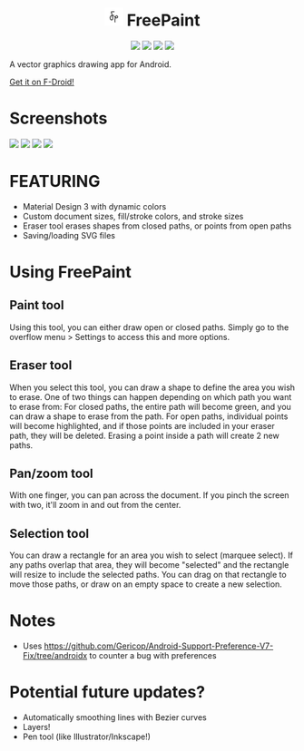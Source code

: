 <!-- Using HTML on markdown is just cursed... -->
<h1 align="center"> <img height="32px" src="fastlane/metadata/android/en-US/images/icon.png"/> FreePaint </h1>

<p align="center">
  <a href="https://f-droid.org/en/packages/io.github.pastthepixels.freepaint"><img src="https://img.shields.io/f-droid/v/io.github.pastthepixels.freepaint" /></a>
  <a href="https://github.com/pastthepixels/FreePaint/releases/latest"><img src="https://img.shields.io/github/downloads/pastthepixels/FreePaint/latest/total" /></a>
  <a href="https://github.com/pastthepixels/FreePaint/issues"><img src="https://img.shields.io/github/issues/pastthepixels/FreePaint" /></a>
  <a href="https://github.com/pastthepixels/FreePaint/graphs/contributors"><img src="https://img.shields.io/github/contributors/pastthepixels/FreePaint" /></a>
</p>

A vector graphics drawing app for Android.

<a href="https://f-droid.org/en/packages/io.github.pastthepixels.freepaint/">Get it on F-Droid!</a>

# Screenshots
<img width="200px" src="https://github.com/pastthepixels/FreePaint/assets/52388215/5cd2b656-bcc9-4091-85e0-d821fbe38c66" />
<img width="200px" src="https://github.com/pastthepixels/FreePaint/assets/52388215/2619125c-024f-4a9b-bc1b-214baa09c638" />
<img width="200px" src="https://github.com/pastthepixels/FreePaint/assets/52388215/93487b6f-5506-4cec-a07a-f4c71b6e20ad" />
<img height="200px" src="https://github.com/pastthepixels/FreePaint/assets/52388215/9a1f60b2-c87d-4941-94ef-22277d577b5a" />

# FEATURING
- Material Design 3 with dynamic colors
- Custom document sizes, fill/stroke colors, and stroke sizes
- Eraser tool erases shapes from closed paths, or points from open paths
- Saving/loading SVG files

# Using FreePaint
## Paint tool
Using this tool, you can either draw open or closed paths. Simply go to the overflow menu > Settings to access this and more options.
## Eraser tool
When you select this tool, you can draw a shape to define the area you wish to erase. One of two things can happen depending on which path you want to erase from:
For closed paths, the entire path will become green, and you can draw a shape to erase from the path.
For open paths, individual points will become highlighted, and if those points are included in your eraser path, they will be deleted. Erasing a point inside a path will create 2 new paths.
## Pan/zoom tool
With one finger, you can pan across the document. If you pinch the screen with two, it'll zoom in and out from the center.
## Selection tool
You can draw a rectangle for an area you wish to select (marquee select). If any paths overlap that area, they will become "selected" and the rectangle will resize to include the selected paths.
You can drag on that rectangle to move those paths, or draw on an empty space to create a new selection.

# Notes

- Uses https://github.com/Gericop/Android-Support-Preference-V7-Fix/tree/androidx to counter a bug
  with preferences

# Potential future updates?
- Automatically smoothing lines with Bezier curves
- Layers!
- Pen tool (like Illustrator/Inkscape!)
